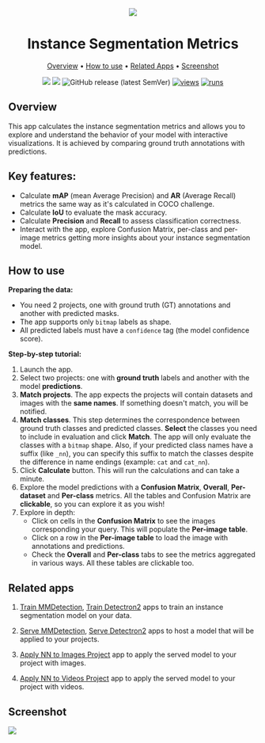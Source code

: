 <div align="center" markdown>

<img src="https://user-images.githubusercontent.com/115161827/236404883-d3b880bb-d2ac-4409-aad5-b8fd53285de2.jpg" />


# Instance Segmentation Metrics

<p align="center">
  <a href="#Overview">Overview</a> •
  <a href="#How-to-Use">How to use</a> •
  <a href="#Related-Apps">Related Apps</a> •
  <a href="#Screenshot">Screenshot</a>
</p>

[![](https://img.shields.io/badge/supervisely-ecosystem-brightgreen)](https://ecosystem.supervise.ly/apps/supervisely-ecosystem/instance-segmentation-metrics)
[![](https://img.shields.io/badge/slack-chat-green.svg?logo=slack)](https://supervise.ly/slack)
![GitHub release (latest SemVer)](https://img.shields.io/github/v/release/supervisely-ecosystem/instance-segmentation-metrics)
[![views](https://app.supervise.ly/img/badges/views/supervisely-ecosystem/instance-segmentation-metrics.png)](https://supervise.ly)
[![runs](https://app.supervise.ly/img/badges/runs/supervisely-ecosystem/instance-segmentation-metrics.png)](https://supervise.ly)

</div>

## Overview
This app calculates the instance segmentation metrics and allows you to explore and understand the behavior of your model with interactive visualizations. It is achieved by comparing ground truth annotations with predictions.

## Key features:

- Calculate **mAP** (mean Average Precision) and **AR** (Average Recall) metrics the same way as it's calculated in COCO challenge.
- Calculate **IoU** to evaluate the mask accuracy.
- Calculate **Precision** and **Recall** to assess classification correctness.
- Interact with the app, explore Confusion Matrix, per-class and per-image metrics getting more insights about your instance segmentation model.


## How to use

**Preparing the data:**
- You need 2 projects, one with ground truth (GT) annotations and another with predicted masks.
- The app supports only `bitmap` labels as shape.
- All predicted labels must have a `confidence` tag (the model confidence score).

**Step-by-step tutorial:**
1. Launch the app.
2. Select two projects: one with **ground truth** labels and another with the model **predictions**.
3. **Match projects**. The app expects the projects will contain datasets and images with the **same names**. If something doesn't match, you will be notified.
4. **Match classes**. This step determines the correspondence between ground truth classes and predicted classes. **Select** the classes you need to include in evaluation and click **Match**. The app will only evaluate the classes with a `bitmap` shape. Also, if your predicted class names have a suffix (like `_nn`), you can specify this suffix to match the classes despite the difference in name endings (example: `cat` and `cat_nn`).
5. Click **Calculate** button. This will run the calculations and can take a minute.
6. Explore the model predictions with a **Confusion Matrix**, **Overall**, **Per-dataset** and **Per-class** metrics. All the tables and Confusion Matrix are **clickable**, so you can explore it as you wish!
7. Explore in depth:
    - Click on cells in the **Confusion Matrix** to see the images corresponding your query. This will populate the **Per-image table**.
    - Click on a row in the **Per-image table** to load the image with annotations and predictions.
    - Check the **Overall** and **Per-class** tabs to see the metrics aggregated in various ways. All these tables are clickable too.


## Related apps

1. [Train MMDetection](https://ecosystem.supervisely.com/apps/mmdetection/train), [Train Detectron2](https://ecosystem.supervisely.com/apps/detectron2/supervisely/train) apps to train an instance segmentation model on your data. 
<!-- <img data-key="sly-module-link" data-module-slug="supervisely-ecosystem/mmdetection/train" src="https://i.imgur.com/mXG6njU.png" width="350px" style='padding-bottom: 10px'/> -->

2. [Serve MMDetection](https://ecosystem.supervise.ly/apps/supervisely-ecosystem/mmclassification/supervisely/serve), [Serve Detectron2](https://ecosystem.supervisely.com/apps/detectron2/supervisely/instance_segmentation/serve) apps to host a model that will be applied to your projects.
<!-- <img data-key="sly-module-link" data-module-slug="supervisely-ecosystem/mmclassification/supervisely/serve" src="https://i.imgur.com/CU8XHdQ.png" width="350px" style='padding-bottom: 10px'/> -->

3. [Apply NN to Images Project](https://ecosystem.supervisely.com/apps/nn-image-labeling/project-dataset) app to apply the served model to your project with images.
<!-- <img data-key="sly-module-link" data-module-slug="supervisely-ecosystem/apply-classification-model-to-project" src="https://github.com/supervisely-ecosystem/apply-classification-model-to-project/releases/download/v0.0.1/app-name-descrition.png" width="350px" style='padding-bottom: 10px'/> -->

4. [Apply NN to Videos Project](https://ecosystem.supervisely.com/apps/apply-nn-to-videos-project) app to apply the served model to your project with videos.

## Screenshot

<img src="https://user-images.githubusercontent.com/31512713/236821033-796e528e-a859-4394-9b2b-91919884d617.png" />
